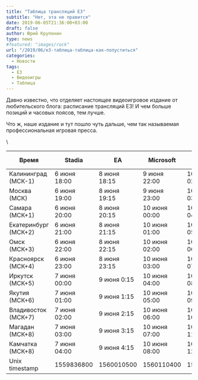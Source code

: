 ```yaml
---
title: "Таблица трансляций Е3"
subtitle: "Нет, эта не правится"
date: 2019-06-05T21:36:00+03:00
draft: false
author: Юрий Крупенин
type: news
#featured: "images/rock"
url: "/2019/06/е3-таблица-таблица-как-попуститься"
categories:
  - Новости
tags:
  - E3
  - Видеоигры 
  - Таблица
---
```

Давно известно, что отделяет настоящее видеоигровое издание от любительского блога: расписание трансляций E3! И чем больше позиций и часовых поясов, тем лучше.

Что ж, наше издание и тут пошло чуть дальше, чем так называемая профессиональная игровая пресса.

\



Время                     |Stadia         |EA             |Microsoft     |Bethesda     |Devolver     |PC Gaming Show|Ubisoft      |AMD          |Square Enix  |Nintendo Direct
--------------------------|---------------|---------------|--------------|-------------|-------------|--------------|-------------|-------------|-------------|----------------
Калининград (МСК-1)       |6 июня 18:00   |8 июня 18:15   |9 июня 22:00  |10 июня 02:30|10 июня 04:00|10 июня 19:00 |10 июня 22:00|11 июня 00:00|11 июня 03:00|11 июня 18:00
Москва (МСК)              |6 июня 19:00   |8 июня 19:15   |9 июня 23:00  |10 июня 03:30|10 июня 05:00|10 июня 20:00 |10 июня 23:00|11 июня 01:00|11 июня 04:00|11 июня 19:00
Самара (МСК+1)            |6 июня 20:00   |8 июня 20:15   |10 июня 00:00 |10 июня 04:30|10 июня 06:00|10 июня 21:00 |11 июня 00:00|11 июня 02:00|11 июня 05:00|11 июня 20:00
Екатеринбург (МСК+2)      |6 июня 21:00   |8 июня 21:15   |10 июня 01:00 |10 июня 05:30|10 июня 07:00|10 июня 22:00 |11 июня 01:00|11 июня 03:00|11 июня 06:00|11 июня 21:00
Омск (МСК+3)              |6 июня 22:00   |8 июня 22:15   |10 июня 02:00 |10 июня 06:30|10 июня 08:00|10 июня 23:00 |11 июня 02:00|11 июня 04:00|11 июня 07:00|11 июня 22:00
Красноярск (МСК+4)        |6 июня 23:00   |8 июня 23:15   |10 июня 03:00 |10 июня 07:30|10 июня 09:00|11 июня 00:00 |11 июня 03:00|11 июня 05:00|11 июня 08:00|11 июня 23:00
Иркутск (МСК+5)           |7 июня 00:00   |9 июня 0:15    |10 июня 04:00 |10 июня 08:30|10 июня 10:00|11 июня 01:00 |11 июня 04:00|11 июня 06:00|11 июня 09:00|12 июня 00:00
Якутия (МСК+6)            |7 июня 01:00   |9 июня 1:15    |10 июня 05:00 |10 июня 09:30|10 июня 11:00|11 июня 02:00 |11 июня 05:00|11 июня 07:00|11 июня 10:00|12 июня 01:00
Владивосток (МСК+7)       |7 июня 02:00   |9 июня 2:15    |10 июня 06:00 |10 июня 10:30|10 июня 12:00|11 июня 03:00 |11 июня 06:00|11 июня 08:00|11 июня 11:00|12 июня 02:00
Магадан (МСК+8)           |7 июня 03:00   |9 июня 3:15    |10 июня 07:00 |10 июня 11:30|10 июня 13:00|11 июня 04:00 |11 июня 07:00|11 июня 09:00|11 июня 12:00|12 июня 03:00
Камчатка (МСК+8)          |7 июня 04:00   |9 июня 4:15    |10 июня 08:00 |10 июня 12:30|10 июня 14:00|11 июня 05:00 |11 июня 08:00|11 июня 10:00|11 июня 13:00|12 июня 04:00
Unix timestamp            |1559836800     |1560010500     |1560110400    |1560126600   |1560132000   |1560182400    |1560283200   |1560204000   |1560214800   |1560265200







